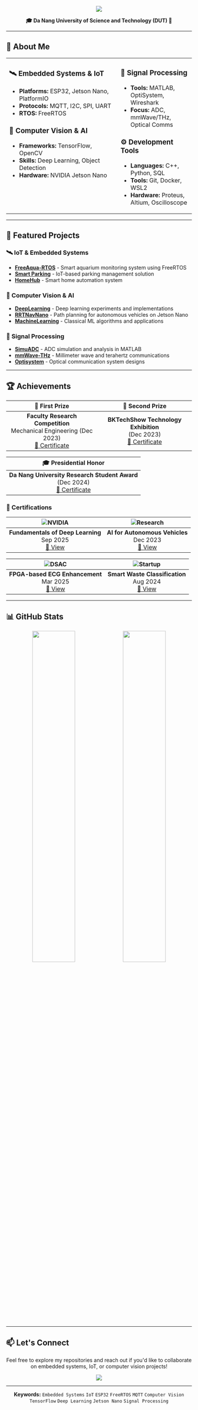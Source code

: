 <p align="center">
  <img src="https://readme-typing-svg.herokuapp.com/?font=Righteous&size=35&center=true&vCenter=true&width=600&height=70&duration=4000&lines=Hi+There!+👋;I'm+Ba+Thanh;Electronics+%26+Telecom+Engineer" />
</p>

<p align="center">
  <b>🎓 Da Nang University of Science and Technology (DUT) 🎯</b>
</p>

---

## 💼 About Me

<table>
  <tr>
    <td valign="top" width="60%">
      
### 🛰️ Embedded Systems & IoT
- **Platforms:** ESP32, Jetson Nano, PlatformIO
- **Protocols:** MQTT, I2C, SPI, UART
- **RTOS:** FreeRTOS

### 🧠 Computer Vision & AI
- **Frameworks:** TensorFlow, OpenCV
- **Skills:** Deep Learning, Object Detection
- **Hardware:** NVIDIA Jetson Nano

</td>
<td valign="top" width="60%">

### 📡 Signal Processing
- **Tools:** MATLAB, OptiSystem, Wireshark
- **Focus:** ADC, mmWave/THz, Optical Comms

### ⚙️ Development Tools
- **Languages:** C++, Python, SQL
- **Tools:** Git, Docker, WSL2
- **Hardware:** Proteus, Altium, Oscilloscope

</td>
  </tr>
</table>

---

## 🚀 Featured Projects

### 🛰️ IoT & Embedded Systems
- **[FreeAqua-RTOS](https://github.com/bathanh0309/FreeAqua-RTOS)** - Smart aquarium monitoring system using FreeRTOS
- **[Smart Parking](https://github.com/bathanh0309/PBL3_Smart_Parking)** - IoT-based parking management solution
- **[HomeHub](https://github.com/bathanh0309/IoT-HomeHub)** - Smart home automation system

### 🧠 Computer Vision & AI
- **[DeepLearning](https://github.com/bathanh0309/DeepLearning)** - Deep learning experiments and implementations
- **[RRTNavNano](https://github.com/bathanh0309/RRTNavNano)** - Path planning for autonomous vehicles on Jetson Nano
- **[MachineLearning](https://github.com/bathanh0309/MachineLearning)** - Classical ML algorithms and applications

### 📡 Signal Processing
- **[SimuADC](https://github.com/bathanh0309/SimuADC)** - ADC simulation and analysis in MATLAB
- **[mmWave-THz](https://github.com/bathanh0309/mmWave-THz)** - Millimeter wave and terahertz communications
- **[Optisystem](https://github.com/bathanh0309/Optisystem)** - Optical communication system designs

---

## 🏆 Achievements

| 🥇 First Prize | 🥈 Second Prize |
|:---:|:---:|
| **Faculty Research Competition**<br>Mechanical Engineering (Dec 2023)<br>[📜 Certificate](https://drive.google.com/file/d/1iI_mmLu6SrupykpjnciBaJUs4rW604Rp/view) | **BKTechShow Technology Exhibition**<br>(Dec 2023)<br>[📜 Certificate](https://drive.google.com/file/d/1Nn8-F5u36uuBbKG1-ddfdwV_-vlJIkSc/view) |

| 🎓 Presidential Honor |
|:---:|
| **Da Nang University Research Student Award**<br>(Dec 2024)<br>[📜 Certificate](https://drive.google.com/file/d/1tr2x93TwjTtUAfHl8ggOcIgXE5LCZisv/view) |

### 📜 Certifications

| ![NVIDIA](https://img.shields.io/badge/NVIDIA-76B900?style=for-the-badge&logo=nvidia&logoColor=white) | ![Research](https://img.shields.io/badge/Research-0A84FF?style=for-the-badge&logo=academia&logoColor=white) |
|:---:|:---:|
| **Fundamentals of Deep Learning**<br>Sep 2025<br>[🪪 View](https://drive.google.com/file/d/1IS7MKVRLEAUrxG3UAmzJelLf3vWU4Bb1/view) | **AI for Autonomous Vehicles**<br>Dec 2023<br>[🪪 View](https://drive.google.com/file/d/1NluBnhDf06USY6wm1r2R16zXldbwUppn/view) |

| ![DSAC](https://img.shields.io/badge/DSAC-FF6B6B?style=for-the-badge&logo=circuit&logoColor=white) | ![Startup](https://img.shields.io/badge/Startup-4CAF50?style=for-the-badge&logo=rocket&logoColor=white) |
|:---:|:---:|
| **FPGA-based ECG Enhancement**<br>Mar 2025<br>[🪪 View](https://drive.google.com/file/d/1GZvRcehhXUOCUiw5jLp3gS9lZ-kPk8T2/view) | **Smart Waste Classification**<br>Aug 2024<br>[🪪 View](https://drive.google.com/file/d/16xMIXrvLCCrfZcEmQYMUcUV3Awe2gYDk/view) |

---

## 📊 GitHub Stats

<p align="center">
  <img width="48%" src="https://github-readme-stats.vercel.app/api?username=bathanh0309&show_icons=true&theme=tokyonight&hide_border=true" />
  <img width="48%" src="https://github-readme-streak-stats.herokuapp.com/?user=bathanh0309&theme=tokyonight&hide_border=true" />
</p>

---

## 📫 Let's Connect

<p align="center">
  Feel free to explore my repositories and reach out if you'd like to collaborate on embedded systems, IoT, or computer vision projects!
</p>

<p align="center">
  <img src="https://komarev.com/ghpvc/?username=bathanh0309&color=blueviolet&style=flat-square&label=Profile+Views" />
</p>

---

<p align="center">
  <b>Keywords:</b> <code>Embedded Systems</code> <code>IoT</code> <code>ESP32</code> <code>FreeRTOS</code> <code>MQTT</code> <code>Computer Vision</code> <code>TensorFlow</code> <code>Deep Learning</code> <code>Jetson Nano</code> <code>Signal Processing</code>
</p>
